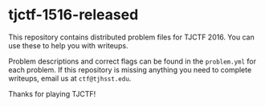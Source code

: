 # tjctf-1516-released
This repository contains distributed problem files for TJCTF 2016. You can use
these to help you with writeups.

Problem descriptions and correct flags can be found in the `problem.yml` for
each problem. If this repository is missing anything you need to complete
writeups, email us at `ctf@tjhsst.edu`.

Thanks for playing TJCTF!
